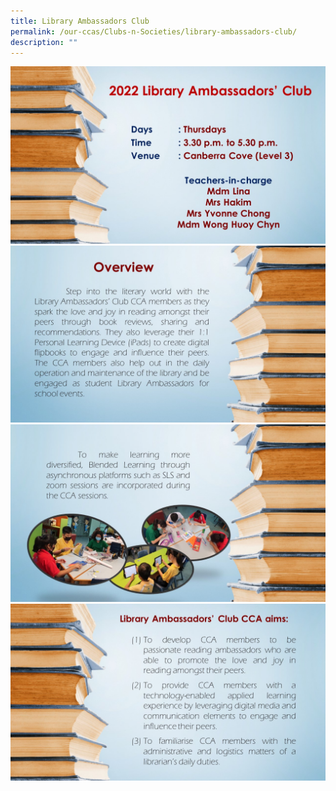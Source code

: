 ```yaml
---
title: Library Ambassadors Club
permalink: /our-ccas/Clubs-n-Societies/library-ambassadors-club/
description: ""
---
```


![](/images/Slide1-3.jpg)
![](/images/Slide2-3.jpg)
![](/images/Slide3-2.jpg)
![](/images/Slide4.jpg)